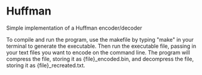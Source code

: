 # Huffman
Simple implementation of a Huffman encoder/decoder

To compile and run the program, use the makefile by typing "make" in your terminal to generate the executable. 
Then run the executable file, passing in your text files you want to encode on the command line. The program will compress the file, storing it as {file}_encoded.bin, and decompress the file, storing it as {file}_recreated.txt.
